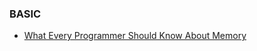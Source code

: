 ### BASIC 

- [What Every Programmer Should Know About Memory](http://www.akkadia.org/drepper/cpumemory.pdf)

